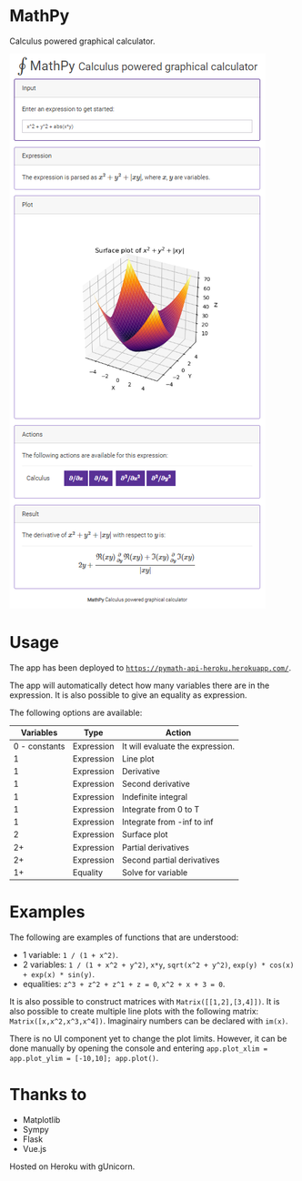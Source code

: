 # MathPy

Calculus powered graphical calculator.

![Example](screenshots/ex1.png)

# Usage

The app has been deployed to [`https://pymath-api-heroku.herokuapp.com/`](https://pymath-api-heroku.herokuapp.com/).

The app will automatically detect how many variables there are in the expression. It is also possible to give an equality as expression.

The following options are available:

|Variables|Type|Action|
|--|--|--|
|0 - constants|Expression|It will evaluate the expression.|
|1|Expression|Line plot|
|1|Expression|Derivative|
|1|Expression|Second derivative|
|1|Expression|Indefinite integral|
|1|Expression|Integrate from 0 to T|
|1|Expression|Integrate from -inf to inf|
|2|Expression|Surface plot|
|2+|Expression|Partial derivatives|
|2+|Expression|Second partial derivatives|
|1+|Equality|Solve for variable|

# Examples

The following are examples of functions that are understood:

 * 1 variable: `1 / (1 + x^2)`.
 * 2 variables: `1 / (1 + x^2 + y^2)`, `x*y`, `sqrt(x^2 + y^2)`, `exp(y) * cos(x) + exp(x) * sin(y)`.
 * equalities: `z^3 + z^2 + z^1 + z = 0`, `x^2 + x + 3 = 0`.

It is also possible to construct matrices with `Matrix([[1,2],[3,4]])`. It is also possible to create multiple line plots with the following matrix: `Matrix([x,x^2,x^3,x^4])`. Imaginairy numbers can be declared with `im(x)`.

There is no UI component yet to change the plot limits. However, it can be done manually by opening the console and entering `app.plot_xlim = app.plot_ylim = [-10,10]; app.plot()`.

# Thanks to

 * Matplotlib
 * Sympy
 * Flask
 * Vue.js

Hosted on Heroku with gUnicorn.